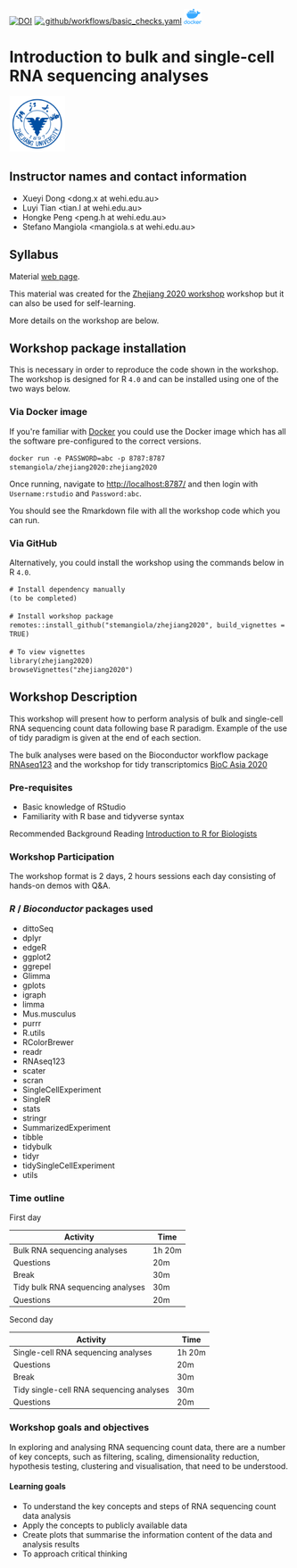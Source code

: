 <!-- badges: start -->
[![DOI](https://zenodo.org/badge/306182457.svg)](https://zenodo.org/badge/latestdoi/306182457)
[![.github/workflows/basic_checks.yaml](https://github.com/stemangiola/zhejiang2020_tidytranscriptomics/workflows/.github/workflows/basic_checks.yaml/badge.svg)](https://github.com/stemangiola/zhejiang2020_tidytranscriptomics/actions) [![Docker](https://github.com/Bioconductor/BioC2020/raw/master/docs/images/docker_icon.png)](https://hub.docker.com/repository/docker/stemangiola/zhejiang2020_tidytranscriptomics) 	
<!-- badges: end -->

# Introduction to bulk and single-cell RNA sequencing analyses
<p float="left">
<img height="100" alt="zhejiang2020" src="man/figures/zhejiang_logo.png"/> 
</p>

## Instructor names and contact information

* Xueyi Dong <dong.x at wehi.edu.au>
* Luyi Tian <tian.l at wehi.edu.au>
* Hongke Peng <peng.h at wehi.edu.au>
* Stefano Mangiola <mangiola.s at wehi.edu.au>

## Syllabus

Material [web page](https://stemangiola.github.io/zhejiang2020/).

This material was created for the [Zhejiang 2020 workshop](https://zhejiang2020.bioconductor.org/) workshop but it can also be used for self-learning.

More details on the workshop are below.

## Workshop package installation 

This is necessary in order to reproduce the code shown in the workshop. The workshop is designed for R `4.0` and can be installed using one of the two ways below.

### Via Docker image

If you're familiar with [Docker](https://docs.docker.com/get-docker/) you could use the Docker image which has all the software pre-configured to the correct versions.

```
docker run -e PASSWORD=abc -p 8787:8787 stemangiola/zhejiang2020:zhejiang2020
```

Once running, navigate to <http://localhost:8787/> and then login with
`Username:rstudio` and `Password:abc`.

You should see the Rmarkdown file with all the workshop code which you can run.

### Via GitHub

Alternatively, you could install the workshop using the commands below in R `4.0`.

```
# Install dependency manually
(to be completed)

# Install workshop package
remotes::install_github("stemangiola/zhejiang2020", build_vignettes = TRUE)

# To view vignettes
library(zhejiang2020)
browseVignettes("zhejiang2020")
```

## Workshop Description

This workshop will present how to perform analysis of bulk and single-cell RNA sequencing count data following base R paradigm. Example of the use of tidy paradigm is given at the end of each section.

The bulk analyses were based on the Bioconductor workflow package [RNAseq123](https://www.bioconductor.org/packages/devel/workflows/vignettes/RNAseq123/inst/doc/limmaWorkflow.html) and the workshop for tidy transcriptomics [BioC Asia 2020](https://stemangiola.github.io/biocasia2020_tidytranscriptomics/)

### Pre-requisites

* Basic knowledge of RStudio
* Familiarity with R base and tidyverse syntax

Recommended Background Reading
[Introduction to R for Biologists](https://melbournebioinformatics.github.io/r-intro-biologists/intro_r_biologists.html)

### Workshop Participation

The workshop format is 2 days, 2 hours sessions each day consisting of hands-on demos with Q&A.

### _R_ / _Bioconductor_ packages used

* dittoSeq
* dplyr
* edgeR
* ggplot2
* ggrepel
* Glimma
* gplots
* igraph
* limma
* Mus.musculus
* purrr
* R.utils
* RColorBrewer
* readr
* RNAseq123
* scater
* scran
* SingleCellExperiment
* SingleR
* stats
* stringr
* SummarizedExperiment
* tibble
* tidybulk
* tidyr
* tidySingleCellExperiment
* utils

### Time outline

First day

| Activity                                 | Time    |
|------------------------------------------|---------|
| Bulk RNA sequencing analyses             | 1h 20m  |
| Questions                                | 20m     |
| Break                                    | 30m     |
| Tidy bulk RNA sequencing analyses        | 30m     |
| Questions                                | 20m     |

Second day

| Activity                                 | Time    |
|------------------------------------------|---------|
| Single-cell RNA sequencing analyses      | 1h 20m  |
| Questions                                | 20m     |
| Break                                    | 30m     |
| Tidy single-cell RNA sequencing analyses | 30m     |
| Questions                                | 20m     |

### Workshop goals and objectives

In exploring and analysing RNA sequencing count data, there are a number of key concepts, such as filtering, scaling, dimensionality reduction, hypothesis testing, clustering and visualisation, that need to be understood. 

#### Learning goals

* To understand the key concepts and steps of RNA sequencing count data analysis
* Apply the concepts to publicly available data
* Create plots that summarise the information content of the data and analysis results
* To approach critical thinking
